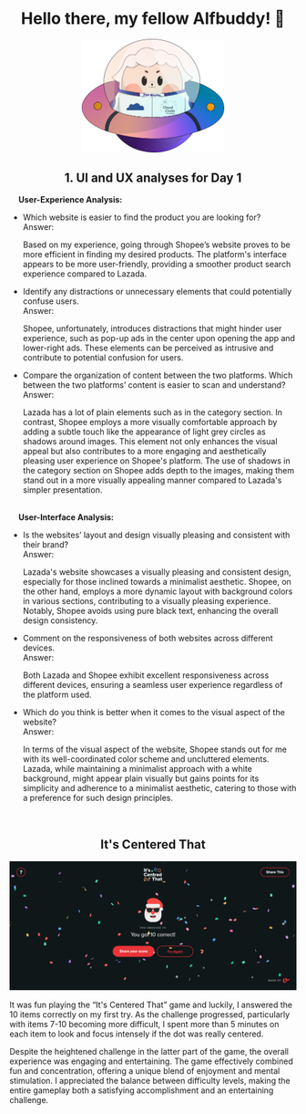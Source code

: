 ## <h1 align=center> Hello there, my fellow Alfbuddy! 💖 </h1>

<p align=center>
<img width="250px" src="../../assets/alf/alf-ufo.png"> <br/>
</p>

#### <h2 align=center> 1. UI and UX analyses for Day 1 </h2>

&nbsp;&nbsp;&nbsp;&nbsp;**User-Experience Analysis:**<br/>

-   Which website is easier to find the product you are looking for?<br/>
    Answer: 
    
    Based on my experience, going through Shopee’s website proves to be more efficient in finding my desired products. The platform's interface appears to be more user-friendly, providing a smoother product search experience compared to Lazada.

-   Identify any distractions or unnecessary elements that could potentially confuse users.<br/>
    Answer: 
    
    Shopee, unfortunately, introduces distractions that might hinder user experience, such as pop-up ads in the center upon opening the app and lower-right ads. These elements can be perceived as intrusive and contribute to potential confusion for users.

-   Compare the organization of content between the two platforms. Which between the two platforms’ content is easier to scan and understand?<br/>
    Answer: 
    
    Lazada has a lot of plain elements such as in the category section. In contrast, Shopee employs a more visually comfortable approach by adding a subtle touch like the appearance of light grey circles as shadows around images. This element not only enhances the visual appeal but also contributes to a more engaging and aesthetically pleasing user experience on Shopee's platform. The use of shadows in the category section on Shopee adds depth to the images, making them stand out in a more visually appealing manner compared to Lazada's simpler presentation.

<br/> &nbsp;&nbsp;&nbsp;&nbsp;**User-Interface Analysis:**

-   Is the websites’ layout and design visually pleasing and consistent with their brand?<br/>
    Answer: 
    
    Lazada's website showcases a visually pleasing and consistent design, especially for those inclined towards a minimalist aesthetic. Shopee, on the other hand, employs a more dynamic layout with background colors in various sections, contributing to a visually pleasing experience. Notably, Shopee avoids using pure black text, enhancing the overall design consistency.
    
-   Comment on the responsiveness of both websites across different devices.<br/>
    Answer:
    
    Both Lazada and Shopee exhibit excellent responsiveness across different devices, ensuring a seamless user experience regardless of the platform used.

-   Which do you think is better when it comes to the visual aspect of the website?<br/>
    Answer:
    
    In terms of the visual aspect of the website, Shopee stands out for me with its well-coordinated color scheme and uncluttered elements. Lazada, while maintaining a minimalist approach with a white background, might appear plain visually but gains points for its simplicity and adherence to a minimalist aesthetic, catering to those with a preference for such design principles.
    
    <br>

<h2 align=center> It's Centered That </h2>


<p align=center>
<img src="../../assets/My Images for submissions/Day 1 It's Centered That.PNG">
</p>


It was fun playing the “It's Centered That” game and luckily, I answered the 10 items correctly on my first try. As the challenge progressed, particularly with items 7-10 becoming more difficult, I spent more than 5 minutes on each item to look and focus intensely if the dot was really centered. 

Despite the heightened challenge in the latter part of the game, the overall experience was engaging and entertaining. The game effectively combined fun and concentration, offering a unique blend of enjoyment and mental stimulation. I appreciated the balance between difficulty levels, making the entire gameplay both a satisfying accomplishment and an entertaining challenge.